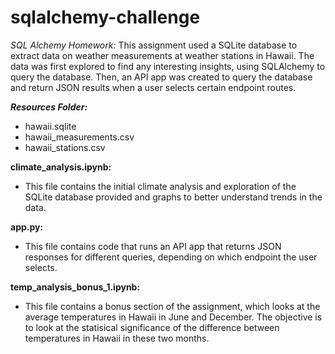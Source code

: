 # sqlalchemy-challenge
*SQL Alchemy Homework:* This assignment used a SQLite database to extract data on weather measurements at weather stations in Hawaii. The data was first explored to find any interesting insights, using SQLAlchemy to query the database. Then, an API app was created to query the database and return JSON results when a user selects certain endpoint routes. 

***Resources Folder:***
- hawaii.sqlite
- hawaii_measurements.csv
- hawaii_stations.csv

**climate_analysis.ipynb:**
- This file contains the initial climate analysis and exploration of the SQLite database provided and graphs to better understand trends in the data.

**app.py:**
- This file contains code that runs an API app that returns JSON responses for different queries, depending on which endpoint the user selects.

**temp_analysis_bonus_1.ipynb:**
- This file contains a bonus section of the assignment, which looks at the average temperatures in Hawaii in June and December. The objective is to look at the statisical significance of the difference between temperatures in Hawaii in these two months.


